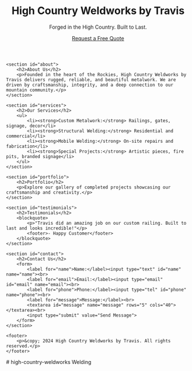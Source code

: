 <!DOCTYPE html>
<html lang="en">
<head>
    <meta charset="UTF-8">
    <title>High Country Weldworks by Travis</title>
    <link rel="stylesheet" href="style.css">
</head>
<body>
    <header>
        <h1>High Country Weldworks by Travis</h1>
        <p>Forged in the High Country. Built to Last.</p>
        <a href="#contact" class="cta-button">Request a Free Quote</a>
    </header>

    <section id="about">
        <h2>About Us</h2>
        <p>Founded in the heart of the Rockies, High Country Weldworks by Travis delivers rugged, reliable, and beautiful metalwork. We are driven by craftsmanship, integrity, and a deep connection to our mountain community.</p>
    </section>

    <section id="services">
        <h2>Our Services</h2>
        <ul>
            <li><strong>Custom Metalwork:</strong> Railings, gates, signage, decor</li>
            <li><strong>Structural Welding:</strong> Residential and commercial</li>
            <li><strong>Mobile Welding:</strong> On-site repairs and fabrication</li>
            <li><strong>Special Projects:</strong> Artistic pieces, fire pits, branded signage</li>
        </ul>
    </section>

    <section id="portfolio">
        <h2>Portfolio</h2>
        <p>Explore our gallery of completed projects showcasing our craftsmanship and creativity.</p>
    </section>

    <section id="testimonials">
        <h2>Testimonials</h2>
        <blockquote>
            <p>"Travis did an amazing job on our custom railing. Built to last and looks incredible!"</p>
            <footer>- Happy Customer</footer>
        </blockquote>
    </section>

    <section id="contact">
        <h2>Contact Us</h2>
        <form>
            <label for="name">Name:</label><input type="text" id="name" name="name"><br>
            <label for="email">Email:</label><input type="email" id="email" name="email"><br>
            <label for="phone">Phone:</label><input type="tel" id="phone" name="phone"><br>
            <label for="message">Message:</label><br>
            <textarea id="message" name="message" rows="5" cols="40"></textarea><br>
            <input type="submit" value="Send Message">
        </form>
    </section>

    <footer>
        <p>&copy; 2024 High Country Weldworks by Travis. All rights reserved.</p>
    </footer>
</body>
</html>
# high-country-weldworks
Welding
